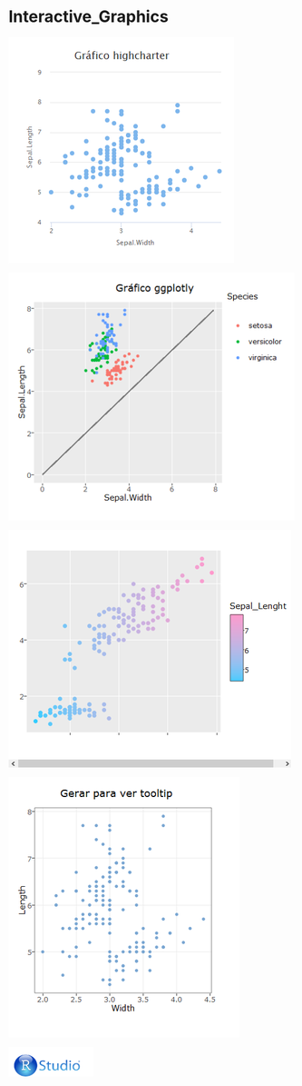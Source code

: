 # Interactive_Graphics

![Rstudio logo](Rplot1.png)

![Rstudio logo](Rplot3.png)

![Rstudio logo](Rplot4.png)

![Rstudio logo](Rplot5.png)

  <img src="foto_R_Studio.png" width="150">
